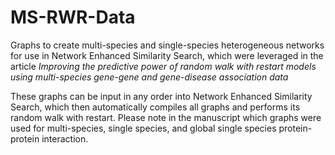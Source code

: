 # MS-RWR-Data
Graphs to create multi-species and single-species heterogeneous networks for use in Network Enhanced Similarity Search, which were leveraged in the article *Improving the predictive power of random walk with restart models using multi-species gene-gene and gene-disease association data*

These graphs can be input in any order into Network Enhanced Similarity Search, which then automatically compiles all graphs and performs its random walk with restart. 
Please note in the manuscript which graphs were used for multi-species, single species, and global single species protein-protein interaction.

